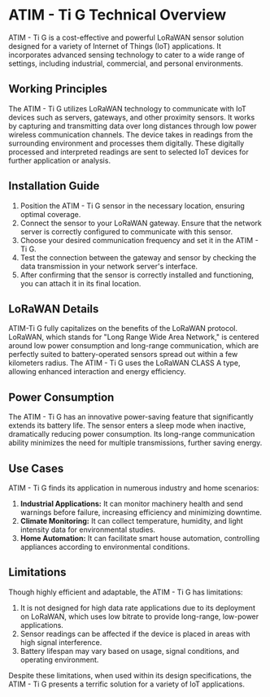 # ATIM - Ti G Technical Overview

ATIM - Ti G is a cost-effective and powerful LoRaWAN sensor solution designed for a variety of Internet of Things (IoT) applications. It incorporates advanced sensing technology to cater to a wide range of settings, including industrial, commercial, and personal environments.

## Working Principles

The ATIM - Ti G utilizes LoRaWAN technology to communicate with IoT devices such as servers, gateways, and other proximity sensors. It works by capturing and transmitting data over long distances through low power wireless communication channels. The device takes in readings from the surrounding environment and processes them digitally. These digitally processed and interpreted readings are sent to selected IoT devices for further application or analysis.

## Installation Guide

1. Position the ATIM - Ti G sensor in the necessary location, ensuring optimal coverage.
2. Connect the sensor to your LoRaWAN gateway. Ensure that the network server is correctly configured to communicate with this sensor.
3. Choose your desired communication frequency and set it in the ATIM - Ti G. 
4. Test the connection between the gateway and sensor by checking the data transmission in your network server's interface.
5. After confirming that the sensor is correctly installed and functioning, you can attach it in its final location.

## LoRaWAN Details

ATIM-Ti G fully capitalizes on the benefits of the LoRaWAN protocol. LoRaWAN, which stands for "Long Range Wide Area Network," is centered around low power consumption and long-range communication, which are perfectly suited to battery-operated sensors spread out within a few kilometers radius. The ATIM - Ti G uses the LoRaWAN CLASS A type, allowing enhanced interaction and energy efficiency.

## Power Consumption

The ATIM - Ti G has an innovative power-saving feature that significantly extends its battery life. The sensor enters a sleep mode when inactive, dramatically reducing power consumption. Its long-range communication ability minimizes the need for multiple transmissions, further saving energy.

## Use Cases 

ATIM - Ti G finds its application in numerous industry and home scenarios:

1. **Industrial Applications:** It can monitor machinery health and send warnings before failure, increasing efficiency and minimizing downtime.
2. **Climate Monitoring:** It can collect temperature, humidity, and light intensity data for environmental studies.
3. **Home Automation:** It can facilitate smart house automation, controlling appliances according to environmental conditions. 

## Limitations

Though highly efficient and adaptable, the ATIM - Ti G has limitations:

1. It is not designed for high data rate applications due to its deployment on LoRaWAN, which uses low bitrate to provide long-range, low-power applications.
2. Sensor readings can be affected if the device is placed in areas with high signal interference.
3. Battery lifespan may vary based on usage, signal conditions, and operating environment.

Despite these limitations, when used within its design specifications, the ATIM - Ti G presents a terrific solution for a variety of IoT applications.